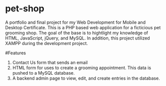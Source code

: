 # pet-shop
A portfolio and final project for my Web Development for Mobile and Desktop Certificate.
This is a PHP based web application for a ficticious pet grooming shop.  The goal of the base is to hightlight my knowledge of HTML, JavaScript, jQuery, and MySQL.  In addition, this project utilized XAMPP during the development project. 

#Features
1. Contact Us form that sends an email
2. HTML form for uses to create a grooming appointment.  This data is pushed to a MySQL database.
3. A backend admin page to view, edit, and create entries in the database.

